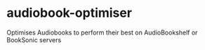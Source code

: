 # audiobook-optimiser
Optimises Audiobooks to perform their best on AudioBookshelf or BookSonic servers
